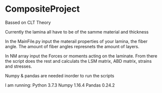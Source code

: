 # CompositeProject

Bassed on CLT Theory

Currently the lamina all have to be of the samme material and thickness

In the MainFile.py input the materail properties of your lamina, the fiber angle. The amount of fiber angles represnets the amount of layers.

In NM array input the Forces or moments acting on the laminate. From there the script does the rest and calculats the LSM matrix, ABD matrix, strains and stresses.

Numpy & pandas are needed inorder to run the scripts

I am running: 
Python 3.7.3
Numpy 1.16.4
Pandas 0.24.2